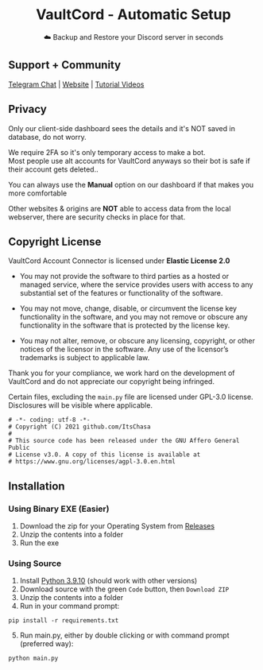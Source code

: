 <div align="center">
    <h1>VaultCord - Automatic Setup</h1>
    <p>☁️ Backup and Restore your Discord server in seconds</p>
</div>

## Support + Community
[Telegram Chat](https://t.me/vaultcode) | [Website](https://vaultcord.com/) | [Tutorial Videos](https://youtube.com/@VaultCord)

## Privacy

Only our client-side dashboard sees the details and it's NOT saved in database, do not worry.

We require 2FA so it's only temporary access to make a bot.
<br>
Most people use alt accounts for VaultCord anyways so their bot is safe if their account gets deleted..

You can always use the **Manual** option on our dashboard if that makes you more comfortable

Other websites & origins are **NOT** able to access data from the local webserver, there are security checks in place for that.

## Copyright License

VaultCord Account Connector is licensed under **Elastic License 2.0**

* You may not provide the software to third parties as a hosted or managed
service, where the service provides users with access to any substantial set of
the features or functionality of the software.

* You may not move, change, disable, or circumvent the license key functionality
in the software, and you may not remove or obscure any functionality in the
software that is protected by the license key.

* You may not alter, remove, or obscure any licensing, copyright, or other notices
of the licensor in the software. Any use of the licensor’s trademarks is subject
to applicable law.

Thank you for your compliance, we work hard on the development of VaultCord and do not appreciate our copyright being infringed.


Certain files, excluding the `main.py` file are licensed under GPL-3.0 license. Disclosures will be visible where applicable.

```
# -*- coding: utf-8 -*-
# Copyright (C) 2021 github.com/ItsChasa
#
# This source code has been released under the GNU Affero General Public
# License v3.0. A copy of this license is available at
# https://www.gnu.org/licenses/agpl-3.0.en.html
```

## Installation
### Using Binary EXE (Easier)
1. Download the zip for your Operating System from [Releases](https://github.com/VaultCord/Account-Connector/releases)
2. Unzip the contents into a folder
3. Run the exe

### Using Source
1. Install [Python 3.9.10](https://www.python.org/downloads/release/python-3910/) (should work with other versions)
2. Download source with the green `Code` button, then `Download ZIP`
3. Unzip the contents into a folder
4. Run in your command prompt:
```
pip install -r requirements.txt
```
5. Run main.py, either by double clicking or with command prompt (preferred way):
```
python main.py
```

